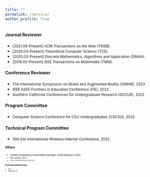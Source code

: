 ```yaml
---
title: ""
permalink: /service/
author_profile: true
---
```

#### Journal Reviewer
<!-- * [2021-Present] Reviewer for the Journal ACM Transactions on Social Computing(TSC).-->
<!-- * <small>[2022.06-Present] IEEE Transactions on Emerging Topics in Computing (TETC).</small> -->
<!-- * <small>[2022.06-Present] IEEE Transactions on Learning Technologies (TLT).</small>-->
* <small>[2021.09-Present] ACM Transactions on the Web (TWEB).</small>
* <small>[2020.04-Present] Theoretical Computer Science (TCS).</small>
* <small>[2020.03-Present] Discrete Mathematics, Algorithms and Application (DMAA).</small>
* <small>[2016.02-Present] IEEE Transactions on Multimedia (TMM).</small>

#### Conference Reviewer
* <small>The International Symposium on Mixed and Augmented Reality (ISMAR), 2023</small>
* <small>IEEE ASEE Frontiers in Education Conference (FIE), 2023</small>
* <small>Southern California Conferences for Undergraduate Research (SCCUR), 2022</small>

#### Program Committee
* <small>Computer Science Conference for CSU Undergraduates (CSCSU), 2022</small>
<!--(https://cscsu-conference.github.io/)-->

#### Technical Program Committee
<!-- * <small>[[EAI WiCON 2022](https://wicon.eai-conferences.org/2022/)] 15th EAI International Wireless Internet Conference, 2022</small>--> 
* <small> 15th EAI International Wireless Internet Conference, 2022 <small>

#### Others
* <small> Artifact Evaluation Committee member, ACM MobiSys 2023 <small> 
* <small> NSF reviewer, 2023 <small>
* <small> Judge, Congressional App Challenge, 2022 <small>
 
#### Professional Membership
  * <small>IEEE</small>
  * <small>ACM/ACM_W</small>
